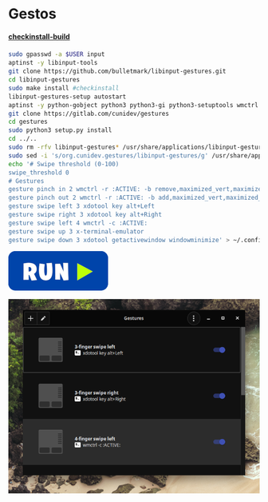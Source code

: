# Gestos
#### [checkinstall-build](http://my.opendesktop.org/index.php/s/i5g8XbQiAfmGWtj/download)
```bash
sudo gpasswd -a $USER input
aptinst -y libinput-tools
git clone https://github.com/bulletmark/libinput-gestures.git
cd libinput-gestures
sudo make install #checkinstall
libinput-gestures-setup autostart
aptinst -y python-gobject python3 python3-gi python3-setuptools wmctrl xdotool
git clone https://gitlab.com/cunidev/gestures
cd gestures
sudo python3 setup.py install
cd ../..
sudo rm -rfv libinput-gestures* /usr/share/applications/libinput-gestures.desktop
sudo sed -i 's/org.cunidev.gestures/libinput-gestures/g' /usr/share/applications/org.cunidev.gestures.desktop
echo '# Swipe threshold (0-100)
swipe_threshold 0
# Gestures
gesture pinch in 2 wmctrl -r :ACTIVE: -b remove,maximized_vert,maximized_horz
gesture pinch out 2 wmctrl -r :ACTIVE: -b add,maximized_vert,maximized_horz
gesture swipe left 3 xdotool key alt+Left
gesture swipe right 3 xdotool key alt+Right
gesture swipe left 4 wmctrl -c :ACTIVE:
gesture swipe up 3 x-terminal-emulator
gesture swipe down 3 xdotool getactivewindow windowminimize' > ~/.config/libinput-gestures.conf
```
[![bashrun](../images/bashrun.png)](br:gestures)

![gestures](../images/gestures.png)